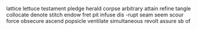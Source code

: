 lattice lettuce
testament
pledge
herald
corpse
arbitrary
attain
refine
tangle
collocate
denote
stitch
endow
fret
pit
infuse
dis -rupt
seam seem
scour
<rein>force
obsecure
ascend
popsicle
ventilate
simultaneous
revolt
assure sb of